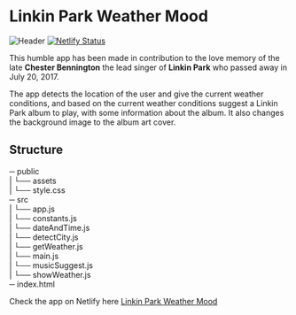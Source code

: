 # Linkin Park Weather Mood

![Header](https://raw.githubusercontent.com/JalalHabeeb/weather-mood/main/linkin-park.JPG "Linkin Park Weather Mood")
[![Netlify Status](https://api.netlify.com/api/v1/badges/d295122e-5a68-4114-8fa7-f23b595fe079/deploy-status)](https://app.netlify.com/sites/linkin-park-weather-mood/deploys)

This humble app has been made in contribution to the love memory of the late **Chester Bennington** the lead singer of **Linkin Park** who passed away in July 20, 2017.

The app detects the location of the user and give the current weather conditions, and based on the current weather conditions suggest a Linkin Park album to play, with some information about the album. It also changes the background image to the album art cover.

## Structure

─ public<br>
|   └── assets<br>
|   └── style.css<br>
─ src<br>
|   └── app.js<br>
|   └── constants.js<br>
|   └── dateAndTime.js<br>
|   └── detectCity.js<br>
|   └── getWeather.js<br>
|   └── main.js<br>
|   └── musicSuggest.js<br>
|   └── showWeather.js<br>
─ index.html<br>

Check the app on Netlify here [Linkin Park Weather Mood](https://linkin-park-weather-mood.netlify.app)
